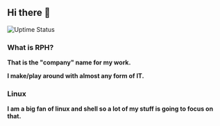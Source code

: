 ## Hi there 👋

![Uptime Status](https://uptime.rp-helpdesk.com/api/badge/3/status?upColor=%2366c20a&downColor=%23c2290a&pendingColor=%23f8a306&maintenanceColor=%231741f5&style=for-the-badge)


### What is RPH?

**That is the "company" name for my work.**

**I make/play around with almost any form of IT.**

### Linux 

**I am a big fan of linux and shell so a lot of my stuff is going to focus on that.**


<!--

**Here are some ideas to get you started:**

🙋‍♀️ A short introduction - what is your organization all about?
🌈 Contribution guidelines - how can the community get involved?
👩‍💻 Useful resources - where can the community find your docs? Is there anything else the community should know?
🍿 Fun facts - what does your team eat for breakfast?
🧙 Remember, you can do mighty things with the power of [Markdown](https://docs.github.com/github/writing-on-github/getting-started-with-writing-and-formatting-on-github/basic-writing-and-formatting-syntax)
-->
